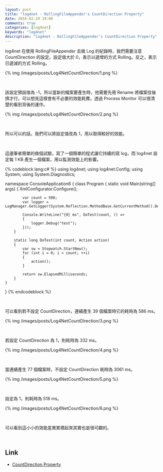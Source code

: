 ```yaml
---
layout: post
title: "log4net - RollingFileAppender's CountDirection Property"
date: 2016-02-20 19:00
comments: true
categories: [log4net]
keywords: "log4net"
description: "log4net - RollingFileAppender's CountDirection Property"
---
```


log4net 在使用 RollingFileAppender 去做 Log 的紀錄時，我們需要注意 CountDirection 的設定。設定值大於 0，表示以遞增的方式 Rolling。反之，表示已遞減的方式 Rolling。  

<!-- More -->

{% img /images/posts/Log4NetCountDirection/1.png %}

<br/>


該設定預設值為 -1，所以當新的檔案要產生時，他需要先用 Rename 將檔案往後擠才行，可以想見這樣會有不必要的效能耗費。透過 Process Monitor 可以很清楚的看到背後的運作。      


{% img /images/posts/Log4NetCountDirection/2.png %}

<br/>


所以可以的話，我們可以將設定值改為 1，用以取得較好的效能。  

<br/>


這邊筆者簡單的做個試驗，寫了一個簡單的程式讓它持續的寫 log，而 log4net 設定每 1 KB 產生一個檔案，用以監測效能上的影響。  

{% codeblock lang:c# %}
using log4net;
using log4net.Config;
using System;
using System.Diagnostics;

namespace ConsoleApplication6
{
    class Program
    {
        static void Main(string[] args)
        {
            XmlConfigurator.Configure();

            var count = 500;
            var logger = LogManager.GetLogger(System.Reflection.MethodBase.GetCurrentMethod().DeclaringType);

            Console.WriteLine("{0} ms", DoTest(count, () =>
            {
                logger.Debug("test");
            }));   
        }

        static long DoTest(int count, Action action)
        {
            var sw = Stopwatch.StartNew();
            for (int i = 0; i < count; ++i)
            {
                action();
            }

            return sw.ElapsedMilliseconds;
        }
    }
}
{% endcodeblock %}

<br/>


可以看到若不設定 CountDirection，連續產生 39 個檔案時它的耗時為 586 ms。  

{% img /images/posts/Log4NetCountDirection/3.png %}

<br/>


若設定 CountDirection 為 1，則耗時為 332 ms。  

{% img /images/posts/Log4NetCountDirection/4.png %}

<br/>


當連續產生 77 個檔案時，不設定 CountDirection 耗時為 3061 ms。  

{% img /images/posts/Log4NetCountDirection/5.png %}

<br/>


設定為 1，則耗時為 518 ms。  

{% img /images/posts/Log4NetCountDirection/6.png %}

<br/>


可以看到這小小的效能差異累積起來其實也是很可觀的。  

<br/>

Link
----
* [CountDirection Property](https://logging.apache.org/log4net/log4net-1.2.11/release/sdk/log4net.Appender.RollingFileAppender.CountDirection.html)
